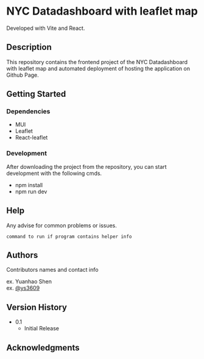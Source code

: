 # NYC Datadashboard with leaflet map

Developed with Vite and React.

## Description

This repository contains the frontend project of the NYC Datadashboard with leaflet map and automated deployment of hosting the application on Github Page.

## Getting Started

### Dependencies

* MUI
* Leaflet
* React-leaflet

### Development

After downloading the project from the repository, you can start development with the following cmds.

* npm install
* npm run dev

## Help

Any advise for common problems or issues.
```
command to run if program contains helper info
```

## Authors

Contributors names and contact info

ex. Yuanhao Shen  
ex. [@ys3609](ys3609@columbia.edu)

## Version History

* 0.1
    * Initial Release

## Acknowledgments
